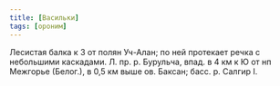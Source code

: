 ```yaml
---
title: [Васильки]
tags: [ороним]
---
```


Лесистая балка к З от полян Уч-Алан; по ней протекает речка с небольшими
каскадами. Л. пр. р. Бурульча, впад. в 4 км к Ю от нп Межгорье (Белог.), в 0,5
км выше ов. Баксан; басс. р. Салгир I.
